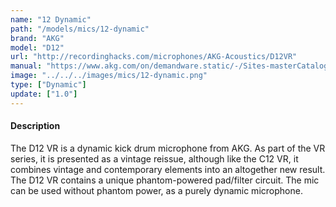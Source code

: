 ```yaml
---
name: "12 Dynamic"
path: "/models/mics/12-dynamic"
brand: "AKG"
model: "D12"
url: "http://recordinghacks.com/microphones/AKG-Acoustics/D12VR"
manual: "https://www.akg.com/on/demandware.static/-/Sites-masterCatalog_Harman/default/dwe1cf0ad8/pdfs/D12.pdf"
image: "../../../images/mics/12-dynamic.png"
type: ["Dynamic"]
update: ["1.0"]
---
```

#### Description
The D12 VR is a dynamic kick drum microphone from AKG. As part of the VR series, it is presented as a vintage reissue, although like the C12 VR, it combines vintage and contemporary elements into an altogether new result. The D12 VR contains a unique phantom-powered pad/filter circuit. The mic can be used without phantom power, as a purely dynamic microphone.